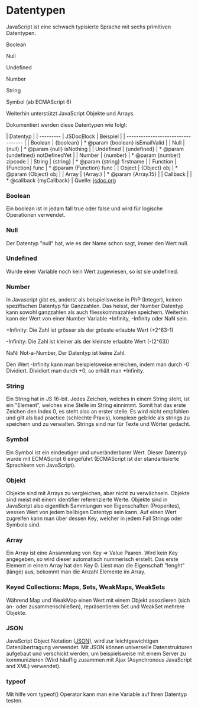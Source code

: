 # Datentypen
JavaScript ist eine schwach typisierte Sprache mit sechs primitiven Datentypen.


Boolean


Null


Undefined


Number


String


Symbol (ab ECMAScript 6)


Weiterhin unterstützt JavaScript Objekte und Arrays.





Dokumentiert werden diese Datentypen wie folgt:


| Datentyp  |
| --------- | JSDocBlock       | Beispiel                           |
| ---------------------------------- |
| Boolean   | {boolean}        | * @param {boolean} isEmailValid    |
| Null      | {null}           | * @param {null} isNothing          |
| Undefined | {undefined}      | * @param {undefined} notDefinedYet |
| Number    | {number}         | * @param {number} zipcode          |
| String    | {string}         | * @param {string} firstname        |
| Function  | {Function} func  | * @param {Function}  func          |
| Object    | {Object} obj     | * @param {Object} obj              |
| Array     | {Array.<number>} | * @param {Array.15}                |
| Callback  |                  | * @callback {myCallback}           |
Quelle: [jsdoc.org](http://usejsdoc.org/tags-type.html)



### Boolean
Ein boolean ist in jedam fall true oder false und wird für logische Operationen verwendet.


### Null
Der Datentyp "null" hat, wie es der Name schon sagt, immer den Wert null.


### Undefined
Wurde einer Variable noch kein Wert zugewiesen, so ist sie undefined.


### Number
In Javascript gibt es, anderst als beispiellsweise in PhP (Integer), keinen spezifischen Datentyp für Ganzzahlen. Das heisst, der Number Datentyp kann sowohl ganzzahlen als auch fliesskommazahlen speichern. Weiterhin kann der Wert von einer Number Variable +Infinity, -Infinity oder NaN sein.


+Infinity: Die Zahl ist grösser als der grösste erlaubte Wert (+2^63-1)


-Infinity: Die Zahl ist kleiner als der kleinste erlaubte Wert (-(2^63))


NaN: Not-a-Number, Der Datentyp ist keine Zahl.


Den Wert -Infinity kann man beispielsweise erreichen, indem man durch -0 Dividiert. Dividiert man durch +0, so erhält man +Infinity.


### String
Ein String hat in JS 16-bit. Jedes Zeichen, welches in einem String steht, ist ein "Element", welches eine Stelle im String einnimmt. Somit hat das erste Zeichen den Index 0, es steht also an erster stelle. Es wird nicht empfohlen und gilt als bad practice (schlechte Praxis), komplexe gebilde als strings zu speichern und zu verwalten. Strings sind nur für Texte und Wörter gedacht.


### Symbol
Ein Symbol ist ein eindeutiger und unveränderbarer Wert. Dieser Datentyp wurde mit ECMAScript 6 eingeführt (ECMAScript ist der standartisierte Sprachkern von JavaScript).


### Objekt
Objekte sind mit Arrays zu vergleichen, aber nicht zu verwächseln. Objekte sind meist mit einem identifier referenzierte Werte. Objekte sind in JavaScript also eigentlich Sammlungen von Eigenschaften (Properites), wessen Wert von jedem belibigen Datentyp sein kann. Auf einen Wert zugreifen kann man über dessen Key, welcher in jedem Fall Strings oder Symbole sind.


### Array
Ein Array ist eine Ansammlung von Key => Value Paaren. Wird kein Key angegeben, so wird dieser automatisch nummerisch erstellt. Das erste Element in einem Array hat den Key 0. Liest man die Eigenschaft "lenght" (länge) aus, bekommt man die Anzahl Elemente im Array.


### Keyed Collections: Maps, Sets, WeakMaps, WeakSets
Während Map und WeakMap einen Wert mit einem Objekt assoziieren (sich an- oder zusammenschließen), repräsentieren Set und WeakSet mehrere Objekte.


### JSON
JavaScript Object Notation ([JSON](/wiki/programmiersprachen/javascript/json)), wird zur leichtgewichtigen Datenübertragung verwendet. Mit JSON können universelle Datenstrukturen aufgebaut und verschickt werden, um beispielsweise mit einem Server zu kommunizieren (Wird häuffig zusammen mit Ajax (Asynchronous JavaScript and XML) verwendet).


### typeof
Mit hilfe vom typeof() Operator kann man eine Variable auf Ihren Datentyp testen.